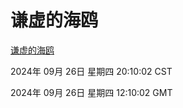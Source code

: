 # 谦虚的海鸥
[谦虚的海鸥](http://219.139.198.207:56308/qxdho/course/base/hotlink/index.php)

2024年 09月 26日 星期四 20:10:02 CST

2024年 09月 26日 星期四 12:10:02 GMT
